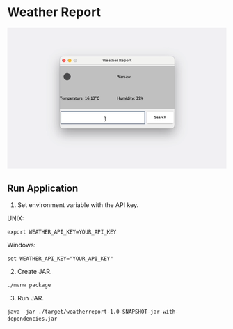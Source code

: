 # Weather Report

![Demo of application](demo.gif)

## Run Application

1. Set environment variable with the API key.

UNIX:

```shell
export WEATHER_API_KEY=YOUR_API_KEY
```

Windows:

```shell
set WEATHER_API_KEY="YOUR_API_KEY"
```

2. Create JAR.

```shell
./mvnw package
```

3. Run JAR.

```shell
java -jar ./target/weatherreport-1.0-SNAPSHOT-jar-with-dependencies.jar
```
